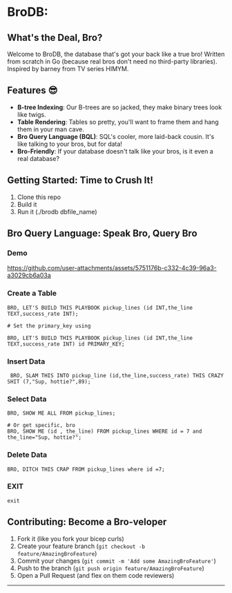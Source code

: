 # BroDB:

## What's the Deal, Bro? 

Welcome to BroDB, the database that's got your back like a true bro! Written from scratch in Go (because real bros don't need no third-party libraries). Inspired by barney from TV series HIMYM.

## Features 😎

- **B-tree Indexing**: Our B-trees are so jacked, they make binary trees look like twigs.
- **Table Rendering**: Tables so pretty, you'll want to frame them and hang them in your man cave.
- **Bro Query Language (BQL)**: SQL's cooler, more laid-back cousin. It's like talking to your bros, but for data!
- **Bro-Friendly**: If your database doesn't talk like your bros, is it even a real database?

## Getting Started: Time to Crush It! 

1. Clone this repo 
2. Build it 
3. Run it (./brodb dbfile_name)

## Bro Query Language: Speak Bro, Query Bro 
### Demo


https://github.com/user-attachments/assets/5751176b-c332-4c39-96a3-a3029cb6a03a



### Create a Table 

```
BRO, LET'S BUILD THIS PLAYBOOK pickup_lines (id INT,the_line TEXT,success_rate INT);

# Set the primary_key using

BRO, LET'S BUILD THIS PLAYBOOK pickup_lines (id INT,the_line TEXT,success_rate INT) id PRIMARY_KEY;

```

### Insert Data

```
 BRO, SLAM THIS INTO pickup_line (id,the_line,success_rate) THIS CRAZY SHIT (7,"Sup, hottie?",89);
```

### Select Data 

```
BRO, SHOW ME ALL FROM pickup_lines;

# Or get specific, bro
BRO, SHOW ME (id , the_line) FROM pickup_lines WHERE id = 7 and the_line="Sup, hottie?";
```

### Delete Data 

```
BRO, DITCH THIS CRAP FROM pickup_lines where id =7;
```
### EXIT
```
exit
```



## Contributing: Become a Bro-veloper 

1. Fork it (like you fork your bicep curls)
2. Create your feature branch (`git checkout -b feature/AmazingBroFeature`)
3. Commit your changes (`git commit -m 'Add some AmazingBroFeature'`)
4. Push to the branch (`git push origin feature/AmazingBroFeature`)
5. Open a Pull Request (and flex on them code reviewers)

---

